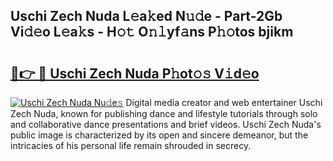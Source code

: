 ## Uschi Zech Nuda L𝚎a𝚔ed N𝚞𝚍e - Part-2Gb Vi𝚍𝚎o L𝚎a𝚔s - H𝚘𝚝 O𝚗𝚕yf𝚊ns P𝚑𝚘tos bjikm

# <h2><a href="http://kfdocl.oniu.top/?m=Uschi+Zech+Nuda">🔗👉 🔴 Uschi Zech Nuda P𝚑ot𝚘𝚜 V𝚒d𝚎o</a></h2>

[![Uschi Zech Nuda Nu𝚍e𝚜](https://i.imgur.com/0qMVB7G.gif)](http://kfdocl.oniu.top/?m=Uschi+Zech+Nuda)
Digital media creator and web entertainer Uschi Zech Nuda, known for publishing dance and lifestyle tutorials through solo and collaborative dance presentations and brief videos. Uschi Zech Nuda's public image is characterized by its open and sincere demeanor, but the intricacies of his personal life remain shrouded in secrecy.  
